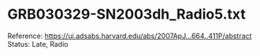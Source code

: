 # GRB030329-SN2003dh_Radio5.txt

Reference: https://ui.adsabs.harvard.edu/abs/2007ApJ...664..411P/abstract
Status: Late, Radio